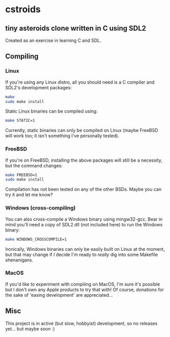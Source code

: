 # cstroids
## tiny asteroids clone written in C using SDL2

Created as an exercise in learning C and SDL.

## Compiling
### Linux
If you're using any Linux distro, all you should need is a C compiler and SDL2's development packages:
``` sh
make
sudo make install
```
Static Linux binaries can be compiled using:
``` sh
make STATIC=1
```
Currently, static binaries can only be compiled on Linux (maybe FreeBSD will work too; it isn't something I've personally tested).

### FreeBSD
If you're on FreeBSD, installing the above packages will still be a necessity, but the command changes:
``` sh
make FREEBSD=1
sudo make install
```
Compilation has not been tested on any of the other BSDs. Maybe you can try it and let me know?

### Windows (cross-compiling)
You can also cross-compile a Windows binary using mingw32-gcc. Bear in mind you'll need a copy of SDL2.dll (not included here) to run the Windows binary:
``` sh
make WINDOWS_CROSSCOMPILE=1
```
Ironically, Windows binaries can only be easily built on Linux at the moment, but that may change if I decide I'm ready to *really* dig into some Makefile shenanigans.

### MacOS
If you'd like to experiment with compiling on MacOS, I'm sure it's possible but I don't own any Apple products to try that with! Of course, donations for the sake of 'easing development' are appreciated...


## Misc
This project is in active (but slow, hobbyist) development, so no releases yet... but maybe soon :)

